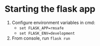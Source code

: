 # Starting the flask app
1. Configure environment variables in cmd:
    * `set FLASK_APP=rmsafe`
    * `set FLASK_ENV=development`
2. From console, run `flask run`
